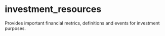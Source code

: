 # investment_resources
Provides important financial metrics, definitions and events for investment purposes.
